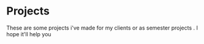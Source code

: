 # Projects
These are some projects i've made for my clients or as semester projects . I hope it'll help you
